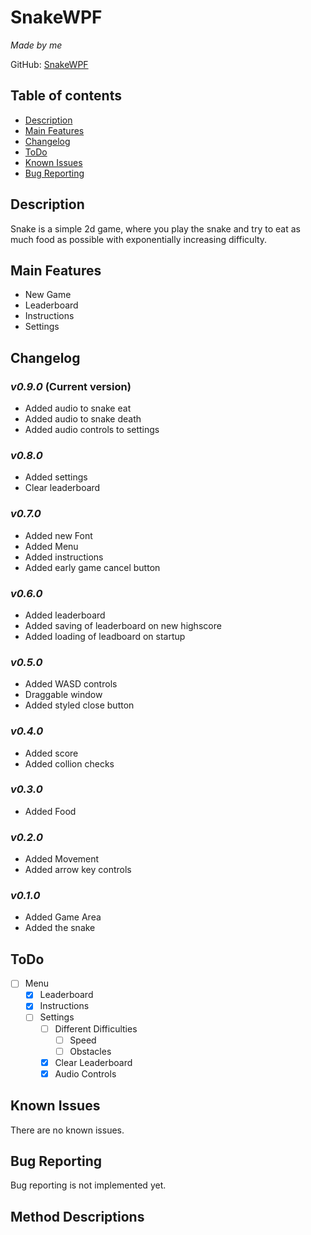 # SnakeWPF
*Made by me*

GitHub: [SnakeWPF](https://github.com/NotCryze/SnakeWPF)

## Table of contents
- [Description](#Description)
- [Main Features](#Main-Features)
- [Changelog](#Changelog)
- [ToDo](#ToDo)
- [Known Issues](#Known-Issues)
- [Bug Reporting](#Bug-Reporting)

## Description
Snake is a simple 2d game, where you play the snake and try to eat as much food as possible with exponentially increasing difficulty.

## Main Features
- New Game
- Leaderboard
- Instructions
- Settings

## Changelog
### _v0.9.0_ (Current version)
- Added audio to snake eat
- Added audio to snake death
- Added audio controls to settings

### _v0.8.0_
- Added settings
- Clear leaderboard

### _v0.7.0_
- Added new Font
- Added Menu
- Added instructions
- Added early game cancel button

### _v0.6.0_
- Added leaderboard
- Added saving of leaderboard on new highscore
- Added loading of leadboard on startup

### _v0.5.0_
- Added WASD controls
- Draggable window
- Added styled close button

### _v0.4.0_
- Added score
- Added collion checks

### _v0.3.0_
- Added Food

### _v0.2.0_
- Added Movement
- Added arrow key controls

### _v0.1.0_
- Added Game Area
- Added the snake

## ToDo
- [ ] Menu
  - [X] Leaderboard
  - [X] Instructions
  - [ ] Settings
    - [ ] Different Difficulties
      - [ ] Speed
      - [ ] Obstacles
    - [X] Clear Leaderboard
    - [X] Audio Controls

## Known Issues
There are no known issues.

## Bug Reporting
Bug reporting is not implemented yet.

## Method Descriptions
